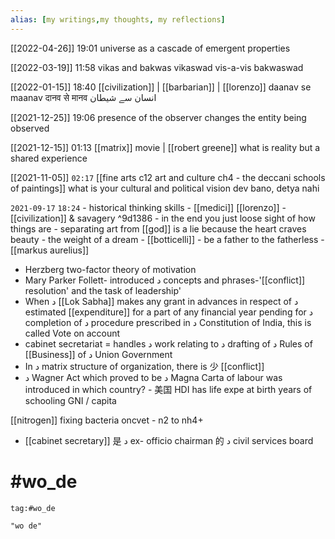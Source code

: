 ```yaml
---
alias: [my writings,my thoughts, my reflections]
---
```


[[2022-04-26]] 19:01
universe as a cascade of emergent properties

[[2022-03-19]] 11:58
vikas and bakwas
vikaswad vis-a-vis bakwaswad

[[2022-01-15]] 18:40 [[civilization]] | [[barbarian]] | [[lorenzo]]
daanav se maanav दानव से मानव انسان سے شیطان

[[2021-12-25]] 19:06
presence of the observer changes the entity being observed

[[2021-12-15]] 01:13 [[matrix]] movie | [[robert greene]]
what is reality but a shared experience

[[2021-11-05]] `02:17` [[fine arts c12 art and culture ch4 - the deccani schools of paintings]]
what is your cultural and political vision
dev bano, detya nahi

`2021-09-17` `18:24`
	- historical thinking skills
	- [[medici]] [[lorenzo]]	- [[civilization]] & savagery ^9d1386
	- in the end you just loose sight of how things are
	- separating art from [[god]] is a lie because the heart craves beauty
	- the weight of a dream
	- [[botticelli]]
	- be a father to the fatherless - [[markus aurelius]]

- Herzberg two-factor theory of motivation
- Mary Parker Follett- introduced د concepts and phrases-'[[conflict]] resolution' and the task of leadership'
- When د [[Lok Sabha]] makes any grant in advances in respect of د estimated [[expenditure]] for a part of any financial year pending for د completion of د procedure prescribed in د Constitution of India, this is called Vote on account
- cabinet secretariat = handles د work relating to د drafting of د Rules of [[Business]] of د Union Government
- In د matrix structure of organization, there is 少  [[conflict]]
- د Wagner Act which proved to be د Magna Carta of labour was introduced in which country? - 美国 
HDI has
	life expe at birth
	years of schooling
	GNI / capita

[[nitrogen]] fixing bacteria oncvet - n2 to nh4+

-  [[cabinet secretary]] 是 د ex- officio chairman 的  د civil services board

# #wo_de 
```query 2021-11-01 03:11
tag:#wo_de 
```

```query
"wo de"
```